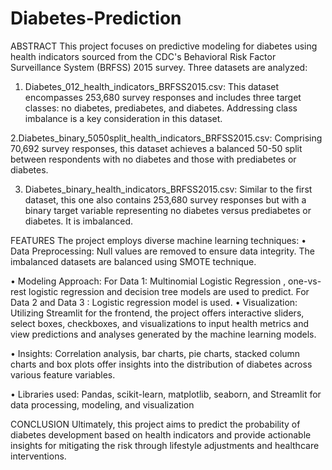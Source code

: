 # Diabetes-Prediction
ABSTRACT
This project focuses on predictive modeling for diabetes using health indicators sourced from the CDC's Behavioral Risk Factor Surveillance System (BRFSS) 2015 survey. Three datasets are analyzed:
1. Diabetes_012_health_indicators_BRFSS2015.csv: This dataset encompasses 253,680 survey responses and includes three target classes: no diabetes, prediabetes, and diabetes. Addressing class imbalance is a key consideration in this dataset.
   
2.Diabetes_binary_5050split_health_indicators_BRFSS2015.csv: Comprising 70,692 survey responses, this dataset achieves a balanced 50-50 split between respondents with no diabetes and those with prediabetes or diabetes.

3. Diabetes_binary_health_indicators_BRFSS2015.csv: Similar to the first dataset, this one also contains 253,680 survey responses but with a binary target variable representing no diabetes versus prediabetes or diabetes. It is imbalanced.

FEATURES
The project employs diverse machine learning techniques:
•	Data Preprocessing: 
Null values are removed to ensure data integrity. The imbalanced datasets are balanced using SMOTE technique.

•	Modeling Approach:
For Data 1: Multinomial Logistic Regression , one-vs-rest logistic regression and decision tree models are used to predict.
For Data 2 and Data 3 : Logistic regression model is used.
•	Visualization: 
Utilizing Streamlit for the frontend, the project offers interactive sliders, select boxes, checkboxes, and visualizations to input health metrics and view predictions and analyses generated by the machine learning models.

•	Insights: 
Correlation analysis, bar charts, pie charts, stacked column charts and box plots offer insights into the distribution of diabetes across various feature variables.

•	Libraries used: 
Pandas, scikit-learn, matplotlib, seaborn, and Streamlit for data processing, modeling, and visualization

CONCLUSION
Ultimately, this project aims to predict the probability of diabetes development based on health indicators and provide actionable insights for mitigating the risk through lifestyle adjustments and healthcare interventions.
